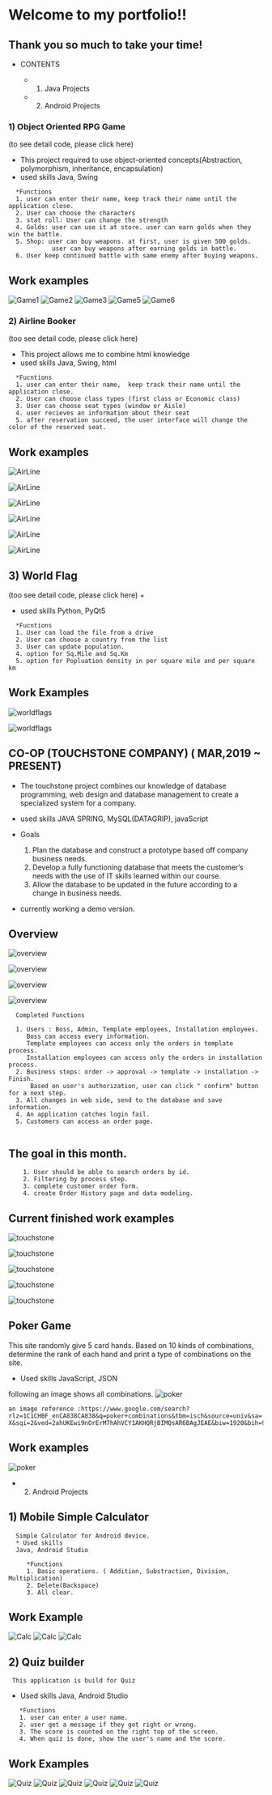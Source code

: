 # Welcome to my portfolio!!

## Thank you so much to take your time!

+ CONTENTS

  + 1. Java Projects
  + 2. Android Projects

  
### 1) Object Oriented RPG Game
 
  (to see detail code, please click here)
  + This project required to use object-oriented concepts(Abstraction, polymorphism, inheritance, encapsulation)
  + used skills
    Java, Swing
```  
  *Functions
  1. user can enter their name, keep track their name until the application close.
  2. User can choose the characters
  3. stat roll: User can change the strength 
  4. Golds: user can use it at store. user can earn golds when they win the battle.
  5. Shop: user can buy weapons. at first, user is given 500 golds.
            user can buy weapons after earning golds in battle.
  6. User keep continued battle with same enemy after buying weapons.
```    
## Work examples
![Game1](/images/RPGgame.PNG)
![Game2](/images/RPGgame1.PNG)
![Game3](/images/RPGgame2.PNG)
![Game5](/images/RPGgame4.PNG)
![Game6](/images/RPGgame5.PNG)

 ### 2) Airline Booker
 (too see detail code, please click here)
 + This project allows me to combine html knowledge 
 + used skills
   Java, Swing, html
```    
  *Fucntions
  1. user can enter their name,  keep track their name until the application close.
  2. User can choose class types (first class or Economic class)
  3. User can choose seat types (window or Aisle)
  4. user recieves an information about their seat 
  5. after reservation succeed, the user interface will change the color of the reserved seat.
```
  
  ## Work examples
  
  ![AirLine](/images/AirLineBooker.PNG)
  
  ![AirLine](/images/AirLineBooker2.PNG)
  
  ![AirLine](/images/AirLineBooker3.PNG)
  
  ![AirLine](/images/AirLineBooker4.PNG)
  
  ![AirLine](/images/AirLineBooker5.PNG)
  
  ![AirLine](/images/AirLineBooke-6.PNG)
  
  
  ## 3) World Flag
   (too see detail code, please click here)
 + 
 + used skills
   Python, PyQt5
```    
  *Fucntions
  1. User can load the file from a drive
  2. User can choose a country from the list
  3. User can update population.
  4. option for Sq.Mile and Sq.Km
  5. option for Popluation density in per square mile and per square km
```
  ## Work Examples
  
  ![worldflags](/images/worldflags12.PNG)
  
  ![worldflags](/images/worldflags1.PNG)
  
  
  ## CO-OP (TOUCHSTONE COMPANY) ( MAR,2019 ~ PRESENT)
   + The touchstone project combines our knowledge of database programming, 
   web design and database management to create a specialized system for a company. 
   
   + used skills
    JAVA SPRING, MySQL(DATAGRIP), javaScript
    
   + Goals  
      1. Plan the database and construct a prototype based off company business needs. 
      2. Develop a fully functioning database that meets the customer’s needs with the use of IT skills learned within our course. 
      3. Allow the database to be updated in the future according to a change in business needs. 

   + currently working a demo version.

  ## Overview
  
   ![overview](/images/TOUCHSTONE-overview1.PNG)
   
   ![overview](/images/TOUCHSTONE-overview2.PNG)
   
   ![overview](/images/TOUCHSTONE-overview3.PNG)
   
   ![overview](/images/TOUCHSTONE-overview4.PNG)
   
 
  ```
    Completed Functions
    
    1. Users : Boss, Admin, Template employees, Installation employees.
       Boss can access every information.
       Template employees can access only the orders in template process.
       Installation employees can access only the orders in installation process.
    2. Business steps: order -> approval -> template -> installation -> Finish.
        Based on user's authorization, user can click " confirm" button for a next step.
    3. All changes in web side, send to the database and save information. 
    4. An application catches login fail.
    5. Customers can access an order page.
    
```
## The goal in this month.
```
    1. User should be able to search orders by id.
    2. Filtering by process step.
    3. complete customer order form.
    4. create Order History page and data modeling. 
```

 ## Current finished work examples
   ![touchstone](/images/TOUCHSTONE-LOGIN.PNG)
   
   ![touchstone](/images/TOUCHSTONE-LOGINerorr.PNG)
   
   ![touchstone](/images/TOUCHSTONE.PNG)
   
   ![touchstone](/images/TOUCHSTONE-template.PNG)
   
   ![touchstone](/images/TOUCHSTONE-installation.PNG)
   
   
 ## Poker Game 
 This site randomly give 5 card hands. Based on 10 kinds of combinations, determine the rank of each hand and 
 print a type of combinations on the site.
  * Used skills
  JavaScript, JSON
 
 following an image shows all combinations.
 ![poker](/images/pokercombination.jpg)
 ```
 an image reference :https://www.google.com/search?rlz=1C1CHBF_enCA838CA838&q=poker+combinations&tbm=isch&source=univ&sa=
 X&sqi=2&ved=2ahUKEwi9nOrErM7hAhVCY1AKHQRjBIMQsAR6BAgJEAE&biw=1920&bih=937#imgrc=boUgmAvtTVUJpM:
 ```

  
 ## Work examples

  ![poker](/images/pokerscore.PNG)
 
 + 2. Android Projects
 
 ## 1) Mobile Simple Calculator
      Simple Calculator for Android device.
      * Used skills
      Java, Android Studio
 ```
      *Functions
      1. Basic operations. ( Addition, Substraction, Division, Multiplication)
      2. Delete(Backspace)
      3. All clear.
 ```     
      
      
## Work Example
   ![Calc](/images/Calc.png)
   ![Calc](/images/Calc2.png)
   ![Calc](/images/Calc3.png)
   
   
 ## 2) Quiz builder
     This application is build for Quiz
   * Used skills
      Java, Android Studio
```   
   *Functions
   1. user can enter a user name.
   2. user get a message if they got right or wrong.
   3. The score is counted on the right top of the screen.
   4. When quiz is done, show the user's name and the score.
```  
      
## Work Examples
  ![Quiz](/images/quiz.png)
  ![Quiz](/images/quiz2.png)
  ![Quiz](/images/quiz3.png)
  ![Quiz](/images/quiz4.png)
  ![Quiz](/images/quiz5.png)
  ![Quiz](/images/quiz6.png)


 
  
